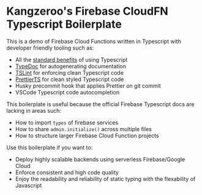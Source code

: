 # Kangzeroo's Firebase CloudFN Typescript Boilerplate

This is a demo of Firebase Cloud Functions written in Typescript with developer friendly tooling such as:

- All the [standard benefits](https://apiumhub.com/tech-blog-barcelona/top-typescript-advantages/) of using Typescript
- [TypeDoc](https://typedoc.org/) for autogenerating documentation
- [TSLint](https://palantir.github.io/tslint/) for enforcing clean Typescript code
- [PrettierTS](https://prettier.io/) for clean styled Typescript code
- Husky precommit hook that applies Prettier on git commit
- VSCode Typescript code autocompletion

This boilerplate is useful because the official Firebase Typescript docs are lacking in areas such:

- How to import `types` of firebase services
- How to share `admin.initialize()` across multiple files
- How to structure larger Firebase Cloud Function projects

Use this boilerplate if you want to:

- Deploy highly scalable backends using serverless Firebase/Google Cloud
- Enforce consistent and high code quality
- Enjoy the readability and reliability of static typing with the flexability of Javascript
